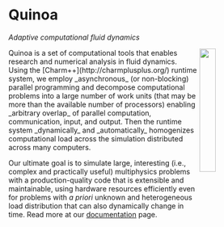 Quinoa
======

_Adaptive computational fluid dynamics_

<img src="https://quinoacomputing.github.io/quinoa.svg" align="right" width="25%" background=transparent>
Quinoa is a set of computational tools that enables research and numerical
analysis in fluid dynamics. Using the [Charm++](http://charmplusplus.org/)
runtime system, we employ _asynchronous_ (or non-blocking) parallel programming
and decompose computational problems into a large number of work units (that may
be more than the available number of processors) enabling _arbitrary
overlap_ of parallel computation, communication, input, and output. Then the
runtime system _dynamically_ and _automatically_ homogenizes computational load
across the simulation distributed across many computers.

Our ultimate goal is to simulate large, interesting (i.e., complex and
practically useful) multiphysics problems with a production-quality code that
is extensible and maintainable, using hardware resources efficiently even for
problems with _a priori_ unknown and heterogeneous load distribution that can
also dynamically change in time. Read more at our
[documentation](https://quinoacomputing.github.io/why.html) page.
